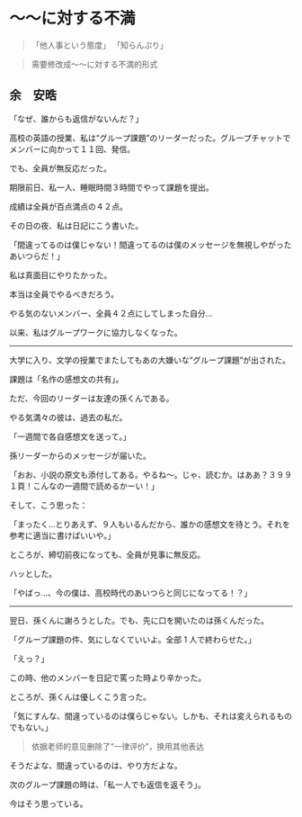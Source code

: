 # 〜〜に対する不満

>「他人事という態度」
>「知らんぷり」

> 需要修改成〜〜に対する不満的形式

## 余　安晧

「なぜ、誰からも返信がないんだ？」

高校の英語の授業、私は“グループ課題”のリーダーだった。グループチャットでメンバーに向かって１１回、発信。

でも、全員が無反応だった。

期限前日、私一人、睡眠時間３時間でやって課題を提出。

成績は全員が百点満点の４２点。

その日の夜、私は日記にこう書いた。

「間違ってるのは僕じゃない！間違ってるのは僕のメッセージを無視しやがったあいつらだ！」

私は真面目にやりたかった。

本当は全員でやるべきだろう。

やる気のないメンバー、全員４２点にしてしまった自分…

以来、私はグループワークに協力しなくなった。

---

大学に入り、文学の授業でまたしてもあの大嫌いな“グループ課題”が出された。

課題は「名作の感想文の共有」。

ただ、今回のリーダーは友達の孫くんである。

やる気満々の彼は、過去の私だ。

「一週間で各自感想文を送って。」

孫リーダーからのメッセージが届いた。

「おお、小説の原文も添付してある。やるね～。じゃ、読むか。はああ？３９９１頁！こんなの一週間で読めるかーい！」

そして、こう思った：

「まったく…とりあえず、９人もいるんだから、誰かの感想文を待とう。それを参考に適当に書けばいいや。」

ところが、締切前夜になっても、全員が見事に無反応。

ハッとした。

「やばっ…、今の僕は、高校時代のあいつらと同じになってる！？」

---

翌日、孫くんに謝ろうとした。でも、先に口を開いたのは孫くんだった。

「グループ課題の件、気にしなくていいよ。全部 1 人で終わらせた。」

「えっ？」

この時、他のメンバーを日記で罵った時より辛かった。

ところが、孫くんは優しくこう言った。

「気にすんな、間違っているのは僕らじゃない。しかも、それは変えられるものでもない。」

> 依据老师的意见删除了“一律评价”，换用其他表达

そうだよな、間違っているのは、やり方だよな。

次のグループ課題の時は、「私一人でも返信を返そう」。

今はそう思っている。
